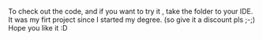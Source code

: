 To check out the code, and if you want to try it , take the folder to your IDE.
It was my firt project since I started my degree. (so give it a discount pls ;-;)
Hope you like it :D
